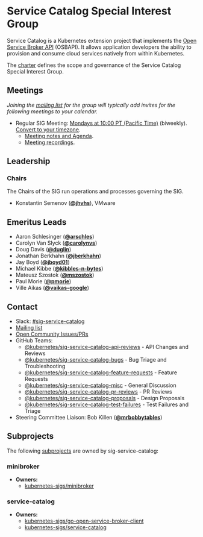 <!---
This is an autogenerated file!

Please do not edit this file directly, but instead make changes to the
sigs.yaml file in the project root.

To understand how this file is generated, see https://git.k8s.io/community/generator/README.md
--->
# Service Catalog Special Interest Group

Service Catalog is a Kubernetes extension project that implements the [Open Service Broker API](https://www.openservicebrokerapi.org/) (OSBAPI). It allows application developers the ability to provision and consume cloud services natively from within Kubernetes.

The [charter](charter.md) defines the scope and governance of the Service Catalog Special Interest Group.

## Meetings
*Joining the [mailing list](https://groups.google.com/forum/#!forum/kubernetes-sig-service-catalog) for the group will typically add invites for the following meetings to your calendar.*
* Regular SIG Meeting: [Mondays at 10:00 PT (Pacific Time)](https://zoom.us/j/7201225346) (biweekly). [Convert to your timezone](http://www.thetimezoneconverter.com/?t=10:00&tz=PT%20%28Pacific%20Time%29).
  * [Meeting notes and Agenda](https://docs.google.com/document/d/17xlpkoEbPR5M6P5VDzNx17q6-IPFxKyebEekCGYiIKM/edit).
  * [Meeting recordings](https://www.youtube.com/watch?v=ukPj1sFFkr0&list=PL69nYSiGNLP2k9ZXx9E1MvRSotFDoHUWs).

## Leadership

### Chairs
The Chairs of the SIG run operations and processes governing the SIG.

* Konstantin Semenov (**[@jhvhs](https://github.com/jhvhs)**), VMware

## Emeritus Leads

* Aaron Schlesinger (**[@arschles](https://github.com/arschles)**)
* Carolyn Van Slyck (**[@carolynvs](https://github.com/carolynvs)**)
* Doug Davis (**[@duglin](https://github.com/duglin)**)
* Jonathan Berkhahn (**[@jberkhahn](https://github.com/jberkhahn)**)
* Jay Boyd (**[@jboyd01](https://github.com/jboyd01)**)
* Michael Kibbe (**[@kibbles-n-bytes](https://github.com/kibbles-n-bytes)**)
* Mateusz Szostok (**[@mszostok](https://github.com/mszostok)**)
* Paul Morie (**[@pmorie](https://github.com/pmorie)**)
* Ville Aikas (**[@vaikas-google](https://github.com/vaikas-google)**)

## Contact
- Slack: [#sig-service-catalog](https://kubernetes.slack.com/messages/sig-service-catalog)
- [Mailing list](https://groups.google.com/forum/#!forum/kubernetes-sig-service-catalog)
- [Open Community Issues/PRs](https://github.com/kubernetes/community/labels/sig%2Fservice-catalog)
- GitHub Teams:
    - [@kubernetes/sig-service-catalog-api-reviews](https://github.com/orgs/kubernetes/teams/sig-service-catalog-api-reviews) - API Changes and Reviews
    - [@kubernetes/sig-service-catalog-bugs](https://github.com/orgs/kubernetes/teams/sig-service-catalog-bugs) - Bug Triage and Troubleshooting
    - [@kubernetes/sig-service-catalog-feature-requests](https://github.com/orgs/kubernetes/teams/sig-service-catalog-feature-requests) - Feature Requests
    - [@kubernetes/sig-service-catalog-misc](https://github.com/orgs/kubernetes/teams/sig-service-catalog-misc) - General Discussion
    - [@kubernetes/sig-service-catalog-pr-reviews](https://github.com/orgs/kubernetes/teams/sig-service-catalog-pr-reviews) - PR Reviews
    - [@kubernetes/sig-service-catalog-proposals](https://github.com/orgs/kubernetes/teams/sig-service-catalog-proposals) - Design Proposals
    - [@kubernetes/sig-service-catalog-test-failures](https://github.com/orgs/kubernetes/teams/sig-service-catalog-test-failures) - Test Failures and Triage
- Steering Committee Liaison: Bob Killen (**[@mrbobbytables](https://github.com/mrbobbytables)**)

## Subprojects

The following [subprojects][subproject-definition] are owned by sig-service-catalog:
### minibroker
- **Owners:**
  - [kubernetes-sigs/minibroker](https://github.com/kubernetes-sigs/minibroker/blob/master/OWNERS)
### service-catalog
- **Owners:**
  - [kubernetes-sigs/go-open-service-broker-client](https://github.com/kubernetes-sigs/go-open-service-broker-client/blob/master/OWNERS)
  - [kubernetes-sigs/service-catalog](https://github.com/kubernetes-sigs/service-catalog/blob/master/OWNERS)

[subproject-definition]: https://github.com/kubernetes/community/blob/master/governance.md#subprojects
[working-group-definition]: https://github.com/kubernetes/community/blob/master/governance.md#working-groups
<!-- BEGIN CUSTOM CONTENT -->

<!-- END CUSTOM CONTENT -->
